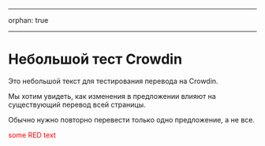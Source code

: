 - - -
orphan: true
- - -

# Небольшой тест Crowdin

Это небольшой текст для тестирования перевода на Crowdin.

Мы хотим увидеть, как изменения в предложении влияют на существующий перевод всей страницы.

Обычно нужно повторно перевести только одно предложение, а не все.

<span style="color:red">some RED text</span>

